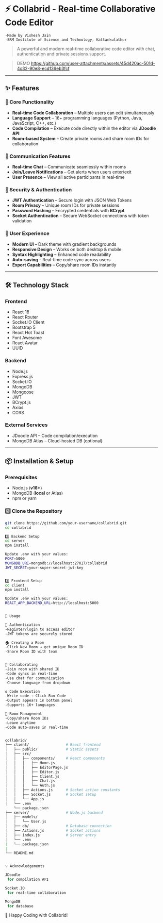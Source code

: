 # ⚡ Collabrid - Real-time Collaborative Code Editor

    -Made by Vishesh Jain
    -SRM Institute of Science and Technology, Kattankulathur

> A powerful and modern real-time collaborative code editor with chat, authentication and private sessions support.

>DEMO
https://github.com/user-attachments/assets/45d420ac-501d-4c32-90e8-ecd136eb3fcf
---

## ✨ Features

### 🚀 Core Functionality

- **Real-time Code Collaboration** – Multiple users can edit simultaneously
- **Language Support** – 16+ programming languages (Python, Java, JavaScript, C++, etc.)
- **Code Compilation** – Execute code directly within the editor via **JDoodle API**
- **Room-based System** – Create private rooms and share room IDs for collaboration

### 💬 Communication Features

- **Real-time Chat** – Communicate seamlessly within rooms
- **Join/Leave Notifications** – Get alerts when users enter/exit
- **User Presence** – View all active participants in real-time

### 🔐 Security & Authentication

- **JWT Authentication** – Secure login with JSON Web Tokens
- **Room Privacy** – Unique room IDs for private sessions
- **Password Hashing** – Encrypted credentials with **BCrypt**
- **Socket Authentication** – Secure WebSocket connections with token validation

### 🎨 User Experience

- **Modern UI** – Dark theme with gradient backgrounds
- **Responsive Design** – Works on both desktop & mobile
- **Syntax Highlighting** – Enhanced code readability
- **Auto-saving** – Real-time code sync across users
- **Export Capabilities** – Copy/share room IDs instantly

---

## 🛠️ Technology Stack

### Frontend

- React 18
- React Router
- Socket.IO Client
- Bootstrap 5
- React Hot Toast
- Font Awesome
- React Avatar
- UUID

### Backend

- Node.js
- Express.js
- Socket.IO
- MongoDB
- Mongoose
- JWT
- BCrypt.js
- Axios
- CORS

### External Services

- JDoodle API – Code compilation/execution
- MongoDB Atlas – Cloud-hosted DB (optional)

---

## 📦 Installation & Setup

### Prerequisites

- Node.js (**v16+**)
- MongoDB (**local** or Atlas)
- npm or yarn

### 1️⃣ Clone the Repository

```bash
git clone https://github.com/your-username/collabrid.git
cd collabrid

2️⃣ Backend Setup
cd server
npm install

Update .env with your values:
PORT=5000
MONGODB_URI=mongodb://localhost:27017/collabrid
JWT_SECRET=your-super-secret-jwt-key


3️⃣ Frontend Setup
cd client
npm install

Update .env with your values:
REACT_APP_BACKEND_URL=http://localhost:5000


🚀 Usage

🔑 Authentication
-Register/login to access editor
-JWT tokens are securely stored

🏠 Creating a Room
-Click New Room → get unique Room ID
-Share Room ID with team


📝 Collaborating
-Join room with shared ID
-Code syncs in real-time
-Use chat for communication
-Choose language from dropdown

⚙️ Code Execution
-Write code → Click Run Code
-Output appears in bottom panel
-Supports 16+ languages

👥 Room Management
-Copy/share Room IDs
-Leave anytime
-Code auto-saves in real-time


collabrid/
├── client/                 # React frontend
│   ├── public/             # Static assets
│   ├── src/
│   │   ├── components/     # React components
│   │   │   ├── Home.js
│   │   │   ├── EditorPage.js
│   │   │   ├── Editor.js
│   │   │   ├── Client.js
│   │   │   ├── Chat.js
│   │   │   └── Auth.js
│   │   ├── Actions.js      # Socket action constants
│   │   ├── Socket.js       # Socket setup
│   │   └── App.js
│   └── .env
    └── package.json
├── server/                 # Node.js backend
│   ├── models/
│   │   └── User.js
│   ├── db/                 # Database connection
│   ├── Actions.js          # Socket actions
│   ├── index.js            # Server entry
│   └── .env
|   └── package.json
|
└── README.md


💡 Acknowledgements

JDoodle
 for compilation API

Socket.IO
 for real-time collaboration

MongoDB
 for database
```

🚀 Happy Coding with Collabrid!
